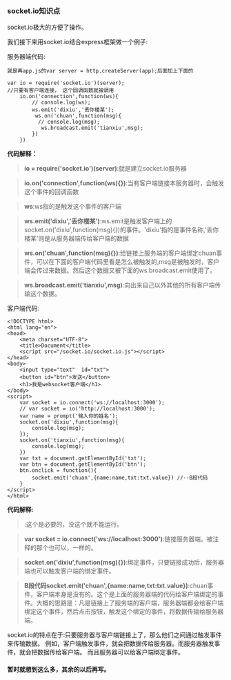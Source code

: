 ### socket.io知识点

socket.io极大的方便了操作。

我们接下来用socket.io结合express框架做一个例子:
	
服务器端代码:

	就是再app.js的var server = http.createServer(app);后面加上下面的

	var io = require('socket.io')(server);
	//只要有客户端连接， 这个回调函数就被调用
	    io.on('connection',function(ws){
	        // console.log(ws);
	        ws.emit('dixiu','丢你楼某');
	         ws.on('chuan',function(msg){
	          // console.log(msg);
	           ws.broadcast.emit('tianxiu',msg);
	        })
	    })

**代码解释：**

> **io = require('socket.io')(server)**:就是建立socket.io服务器

> **io.on('connection',function(ws){})**:当有客户端链接本服务器时，会触发这个事件的回调函数

> **ws**:ws指的是触发这个事件的客户端

> **ws.emit('dixiu','丢你楼某')**:ws.emit是触发客户端上的socket.on('dixiu',function(msg){})的事件。'dixiu'指的是事件名称,'丢你楼某'则是从服务器端传给客户端的数据

> **ws.on('chuan',function(msg){})**:给链接上服务端的客户端绑定chuan事件，可以在下面的客户端代码里看是怎么被触发的,msg是被触发时，客户端会传过来数据。然后这个数据又被下面的ws.broadcast.emit使用了。

> **ws.broadcast.emit('tianxiu',msg)**:向出来自己以外其他的所有客户端传输这个数据。

客户端代码:

	<!DOCTYPE html>
	<html lang="en">
	<head>
		<meta charset="UTF-8">
		<title>Document</title>
		<script src="/socket.io/socket.io.js"></script>
	</head>
	<body>
		<input type="text"  id="txt">
		<button id="btn">发送</button>
		<h1>我是websocket客户端</h1>
	</body>
	<script>
		var socket = io.connect('ws://localhost:3000');
	    // var socket = io('http://localhost:3000');
		var name = prompt('输入你的姓名');
		socket.on('dixiu',function(msg){
			console.log(msg);
		});
		socket.on('tianxiu',function(msg){
			console.log(msg);
		})
		var txt = document.getElementById('txt');
		var btn = document.getElementById('btn');
		btn.onclick = function(){
			socket.emit('chuan',{name:name,txt:txt.value}) //--B段代码
		}
	</script>
	</html>

**代码解释:**
> **<script src="/socket.io/socket.io.js"></script>**:这个是必要的，没这个就不能运行。

> **var socket = io.connect('ws://localhost:3000')**:链接服务器端。被注释的那个也可以，一样的。

> **socket.on('dixiu',function(msg){})**:绑定事件，只要链接成功后，服务器端也可以触发客户端的绑定事件。

> **B段代码socket.emit('chuan',{name:name,txt:txt.value})**:chuan事件，客户端本身是没有的。这个是上面的服务器端的代码给客户端绑定的事件。大概的思路是：凡是链接上了服务端的客户端，服务器端都会给客户端绑定这个事件，然后点击按钮，触发这个绑定的事件，将数据传输给服务器端。


socket.io的特点在于:只要服务器与客户端链接上了，那么他们之间通过触发事件来传输数据。
例如，客户端触发事件，就会把数据传给服务器。而服务器触发事件，就会把数据传给客户端。
而且服务器可以给客户端绑定事件。

#### 暂时就想到这么多，其余的以后再写。
